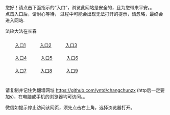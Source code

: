 您好！请点击下面指示的“入口”，浏览此网站是安全的，且为您带来平安。。 <br/>
点击入口后，请耐心等待， 过程中可能会出现无法打开的提示，请忽略，最终会进入网站. </br>

法轮大法在长春<br/>
<div style="padding:10px"><a style="margin:20px" target="_blank" href="https://d2tzlnunhumjm2.cloudfront.net/2Qpsp?yeqxjtng" id="ccLink1" rel="nofollow">入口1</a> <a target="_blank" style="margin:20px" href="https://d25sk63ab78ylb.cloudfront.net/2Qpsp?qdeggskt" id="ccLink2" rel="nofollow">入口2</a> <a style="margin:20px" target="_blank" href="https://d16jjfx3up3hsi.cloudfront.net/2Qpsp?xoezrkvo" id="ccLink3" rel="nofollow">入口3</a></div>

<div style="padding:10px" ><a style="margin:20px" target="_blank" href="https://d2tzlnunhumjm2.cloudfront.net/2Qpsp?yeqxjtng" id="ccLink4" rel="nofollow">入口4</a> <a style="margin:20px" href="https://d25sk63ab78ylb.cloudfront.net/2Qpsp?qdeggskt" target="_blank" id="ccLink5" rel="nofollow">入口5</a> <a style="margin:20px" href="https://d16jjfx3up3hsi.cloudfront.net/2Qpsp?xoezrkvo" target="_blank" id="ccLink6" rel="nofollow">入口6</a></div>

<div style="padding:10px"><a style="margin:20px" target="_blank" href="https://d2tzlnunhumjm2.cloudfront.net/2Qpsp?yeqxjtng" id="ccLink7" rel="nofollow">入口7</a> <a style="margin:20px" href="https://d25sk63ab78ylb.cloudfront.net/2Qpsp?qdeggskt" target="_blank" id="ccLink8" rel="nofollow">入口8</a> <a style="margin:20px" target="_blank" href="https://d16jjfx3up3hsi.cloudfront.net/2Qpsp?xoezrkvo" id="ccLink9" rel="nofollow">入口9</a></div>

<br/>



请复制并记住免翻墙网址 https://github.com/yntd/changchunzx (http后一定要加s)，在电脑或手机的浏览器均可访问。。<br/>

微信如提示停止访问该网页，须先点击右上角，选择浏览器打开。

